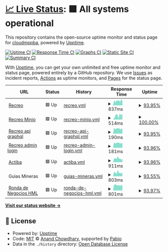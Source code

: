 # [📈 Live Status](https://cloudmppba.github.io/upptime): <!--live status--> **🟩 All systems operational**

This repository contains the open-source uptime monitor and status page for [cloudmppba](https://cloudmppba.github.io/upptime), powered by [Upptime](https://github.com/upptime/upptime).

[![Uptime CI](https://github.com/cloudmppba/upptime/workflows/Uptime%20CI/badge.svg)](https://github.com/cloudmppba/upptime/actions?query=workflow%3A%22Uptime+CI%22)
[![Response Time CI](https://github.com/cloudmppba/upptime/workflows/Response%20Time%20CI/badge.svg)](https://github.com/cloudmppba/upptime/actions?query=workflow%3A%22Response+Time+CI%22)
[![Graphs CI](https://github.com/cloudmppba/upptime/workflows/Graphs%20CI/badge.svg)](https://github.com/cloudmppba/upptime/actions?query=workflow%3A%22Graphs+CI%22)
[![Static Site CI](https://github.com/cloudmppba/upptime/workflows/Static%20Site%20CI/badge.svg)](https://github.com/cloudmppba/upptime/actions?query=workflow%3A%22Static+Site+CI%22)
[![Summary CI](https://github.com/cloudmppba/upptime/workflows/Summary%20CI/badge.svg)](https://github.com/cloudmppba/upptime/actions?query=workflow%3A%22Summary+CI%22)

With [Upptime](https://upptime.js.org), you can get your own unlimited and free uptime monitor and status page, powered entirely by a GitHub repository. We use [Issues](https://github.com/cloudmppba/upptime/issues) as incident reports, [Actions](https://github.com/cloudmppba/upptime/actions) as uptime monitors, and [Pages](https://cloudmppba.github.io/upptime) for the status page.

<!--start: status pages-->
<!-- This summary is generated by Upptime (https://github.com/upptime/upptime) -->
<!-- Do not edit this manually, your changes will be overwritten -->
<!-- prettier-ignore -->
| URL | Status | History | Response Time | Uptime |
| --- | ------ | ------- | ------------- | ------ |
| <img alt="" src="https://icons.duckduckgo.com/ip3/recreo.gba.gob.ar.ico" height="13"> [Recreo](https://recreo.gba.gob.ar) | 🟩 Up | [recreo.yml](https://github.com/cloudmppba/upptime/commits/HEAD/history/recreo.yml) | <details><summary><img alt="Response time graph" src="./graphs/recreo/response-time-week.png" height="20"> 837ms</summary><br><a href="https://cloudmppba.github.io/upptime/history/recreo"><img alt="Response time 838" src="https://img.shields.io/endpoint?url=https%3A%2F%2Fraw.githubusercontent.com%2Fcloudmppba%2Fupptime%2FHEAD%2Fapi%2Frecreo%2Fresponse-time.json"></a><br><a href="https://cloudmppba.github.io/upptime/history/recreo"><img alt="24-hour response time 694" src="https://img.shields.io/endpoint?url=https%3A%2F%2Fraw.githubusercontent.com%2Fcloudmppba%2Fupptime%2FHEAD%2Fapi%2Frecreo%2Fresponse-time-day.json"></a><br><a href="https://cloudmppba.github.io/upptime/history/recreo"><img alt="7-day response time 837" src="https://img.shields.io/endpoint?url=https%3A%2F%2Fraw.githubusercontent.com%2Fcloudmppba%2Fupptime%2FHEAD%2Fapi%2Frecreo%2Fresponse-time-week.json"></a><br><a href="https://cloudmppba.github.io/upptime/history/recreo"><img alt="30-day response time 838" src="https://img.shields.io/endpoint?url=https%3A%2F%2Fraw.githubusercontent.com%2Fcloudmppba%2Fupptime%2FHEAD%2Fapi%2Frecreo%2Fresponse-time-month.json"></a><br><a href="https://cloudmppba.github.io/upptime/history/recreo"><img alt="1-year response time 838" src="https://img.shields.io/endpoint?url=https%3A%2F%2Fraw.githubusercontent.com%2Fcloudmppba%2Fupptime%2FHEAD%2Fapi%2Frecreo%2Fresponse-time-year.json"></a></details> | <details><summary><a href="https://cloudmppba.github.io/upptime/history/recreo">93.95%</a></summary><a href="https://cloudmppba.github.io/upptime/history/recreo"><img alt="All-time uptime 98.50%" src="https://img.shields.io/endpoint?url=https%3A%2F%2Fraw.githubusercontent.com%2Fcloudmppba%2Fupptime%2FHEAD%2Fapi%2Frecreo%2Fuptime.json"></a><br><a href="https://cloudmppba.github.io/upptime/history/recreo"><img alt="24-hour uptime 100.00%" src="https://img.shields.io/endpoint?url=https%3A%2F%2Fraw.githubusercontent.com%2Fcloudmppba%2Fupptime%2FHEAD%2Fapi%2Frecreo%2Fuptime-day.json"></a><br><a href="https://cloudmppba.github.io/upptime/history/recreo"><img alt="7-day uptime 93.95%" src="https://img.shields.io/endpoint?url=https%3A%2F%2Fraw.githubusercontent.com%2Fcloudmppba%2Fupptime%2FHEAD%2Fapi%2Frecreo%2Fuptime-week.json"></a><br><a href="https://cloudmppba.github.io/upptime/history/recreo"><img alt="30-day uptime 98.50%" src="https://img.shields.io/endpoint?url=https%3A%2F%2Fraw.githubusercontent.com%2Fcloudmppba%2Fupptime%2FHEAD%2Fapi%2Frecreo%2Fuptime-month.json"></a><br><a href="https://cloudmppba.github.io/upptime/history/recreo"><img alt="1-year uptime 98.50%" src="https://img.shields.io/endpoint?url=https%3A%2F%2Fraw.githubusercontent.com%2Fcloudmppba%2Fupptime%2FHEAD%2Fapi%2Frecreo%2Fuptime-year.json"></a></details>
| <img alt="" src="https://icons.duckduckgo.com/ip3/minio.recreopba.com.ar.ico" height="13"> [Recreo Minio](https://minio.recreopba.com.ar/public/img/logo.svg) | 🟩 Up | [recreo-minio.yml](https://github.com/cloudmppba/upptime/commits/HEAD/history/recreo-minio.yml) | <details><summary><img alt="Response time graph" src="./graphs/recreo-minio/response-time-week.png" height="20"> 514ms</summary><br><a href="https://cloudmppba.github.io/upptime/history/recreo-minio"><img alt="Response time 385" src="https://img.shields.io/endpoint?url=https%3A%2F%2Fraw.githubusercontent.com%2Fcloudmppba%2Fupptime%2FHEAD%2Fapi%2Frecreo-minio%2Fresponse-time.json"></a><br><a href="https://cloudmppba.github.io/upptime/history/recreo-minio"><img alt="24-hour response time 152" src="https://img.shields.io/endpoint?url=https%3A%2F%2Fraw.githubusercontent.com%2Fcloudmppba%2Fupptime%2FHEAD%2Fapi%2Frecreo-minio%2Fresponse-time-day.json"></a><br><a href="https://cloudmppba.github.io/upptime/history/recreo-minio"><img alt="7-day response time 514" src="https://img.shields.io/endpoint?url=https%3A%2F%2Fraw.githubusercontent.com%2Fcloudmppba%2Fupptime%2FHEAD%2Fapi%2Frecreo-minio%2Fresponse-time-week.json"></a><br><a href="https://cloudmppba.github.io/upptime/history/recreo-minio"><img alt="30-day response time 385" src="https://img.shields.io/endpoint?url=https%3A%2F%2Fraw.githubusercontent.com%2Fcloudmppba%2Fupptime%2FHEAD%2Fapi%2Frecreo-minio%2Fresponse-time-month.json"></a><br><a href="https://cloudmppba.github.io/upptime/history/recreo-minio"><img alt="1-year response time 385" src="https://img.shields.io/endpoint?url=https%3A%2F%2Fraw.githubusercontent.com%2Fcloudmppba%2Fupptime%2FHEAD%2Fapi%2Frecreo-minio%2Fresponse-time-year.json"></a></details> | <details><summary><a href="https://cloudmppba.github.io/upptime/history/recreo-minio">100.00%</a></summary><a href="https://cloudmppba.github.io/upptime/history/recreo-minio"><img alt="All-time uptime 100.00%" src="https://img.shields.io/endpoint?url=https%3A%2F%2Fraw.githubusercontent.com%2Fcloudmppba%2Fupptime%2FHEAD%2Fapi%2Frecreo-minio%2Fuptime.json"></a><br><a href="https://cloudmppba.github.io/upptime/history/recreo-minio"><img alt="24-hour uptime 100.00%" src="https://img.shields.io/endpoint?url=https%3A%2F%2Fraw.githubusercontent.com%2Fcloudmppba%2Fupptime%2FHEAD%2Fapi%2Frecreo-minio%2Fuptime-day.json"></a><br><a href="https://cloudmppba.github.io/upptime/history/recreo-minio"><img alt="7-day uptime 100.00%" src="https://img.shields.io/endpoint?url=https%3A%2F%2Fraw.githubusercontent.com%2Fcloudmppba%2Fupptime%2FHEAD%2Fapi%2Frecreo-minio%2Fuptime-week.json"></a><br><a href="https://cloudmppba.github.io/upptime/history/recreo-minio"><img alt="30-day uptime 100.00%" src="https://img.shields.io/endpoint?url=https%3A%2F%2Fraw.githubusercontent.com%2Fcloudmppba%2Fupptime%2FHEAD%2Fapi%2Frecreo-minio%2Fuptime-month.json"></a><br><a href="https://cloudmppba.github.io/upptime/history/recreo-minio"><img alt="1-year uptime 100.00%" src="https://img.shields.io/endpoint?url=https%3A%2F%2Fraw.githubusercontent.com%2Fcloudmppba%2Fupptime%2FHEAD%2Fapi%2Frecreo-minio%2Fuptime-year.json"></a></details>
| <img alt="" src="https://icons.duckduckgo.com/ip3/recreo.gba.gob.ar.ico" height="13"> [Recreo api graphql](https://recreo.gba.gob.ar/graphql) | 🟩 Up | [recreo-api-graphql.yml](https://github.com/cloudmppba/upptime/commits/HEAD/history/recreo-api-graphql.yml) | <details><summary><img alt="Response time graph" src="./graphs/recreo-api-graphql/response-time-week.png" height="20"> 190ms</summary><br><a href="https://cloudmppba.github.io/upptime/history/recreo-api-graphql"><img alt="Response time 191" src="https://img.shields.io/endpoint?url=https%3A%2F%2Fraw.githubusercontent.com%2Fcloudmppba%2Fupptime%2FHEAD%2Fapi%2Frecreo-api-graphql%2Fresponse-time.json"></a><br><a href="https://cloudmppba.github.io/upptime/history/recreo-api-graphql"><img alt="24-hour response time 169" src="https://img.shields.io/endpoint?url=https%3A%2F%2Fraw.githubusercontent.com%2Fcloudmppba%2Fupptime%2FHEAD%2Fapi%2Frecreo-api-graphql%2Fresponse-time-day.json"></a><br><a href="https://cloudmppba.github.io/upptime/history/recreo-api-graphql"><img alt="7-day response time 190" src="https://img.shields.io/endpoint?url=https%3A%2F%2Fraw.githubusercontent.com%2Fcloudmppba%2Fupptime%2FHEAD%2Fapi%2Frecreo-api-graphql%2Fresponse-time-week.json"></a><br><a href="https://cloudmppba.github.io/upptime/history/recreo-api-graphql"><img alt="30-day response time 191" src="https://img.shields.io/endpoint?url=https%3A%2F%2Fraw.githubusercontent.com%2Fcloudmppba%2Fupptime%2FHEAD%2Fapi%2Frecreo-api-graphql%2Fresponse-time-month.json"></a><br><a href="https://cloudmppba.github.io/upptime/history/recreo-api-graphql"><img alt="1-year response time 191" src="https://img.shields.io/endpoint?url=https%3A%2F%2Fraw.githubusercontent.com%2Fcloudmppba%2Fupptime%2FHEAD%2Fapi%2Frecreo-api-graphql%2Fresponse-time-year.json"></a></details> | <details><summary><a href="https://cloudmppba.github.io/upptime/history/recreo-api-graphql">93.95%</a></summary><a href="https://cloudmppba.github.io/upptime/history/recreo-api-graphql"><img alt="All-time uptime 98.50%" src="https://img.shields.io/endpoint?url=https%3A%2F%2Fraw.githubusercontent.com%2Fcloudmppba%2Fupptime%2FHEAD%2Fapi%2Frecreo-api-graphql%2Fuptime.json"></a><br><a href="https://cloudmppba.github.io/upptime/history/recreo-api-graphql"><img alt="24-hour uptime 100.00%" src="https://img.shields.io/endpoint?url=https%3A%2F%2Fraw.githubusercontent.com%2Fcloudmppba%2Fupptime%2FHEAD%2Fapi%2Frecreo-api-graphql%2Fuptime-day.json"></a><br><a href="https://cloudmppba.github.io/upptime/history/recreo-api-graphql"><img alt="7-day uptime 93.95%" src="https://img.shields.io/endpoint?url=https%3A%2F%2Fraw.githubusercontent.com%2Fcloudmppba%2Fupptime%2FHEAD%2Fapi%2Frecreo-api-graphql%2Fuptime-week.json"></a><br><a href="https://cloudmppba.github.io/upptime/history/recreo-api-graphql"><img alt="30-day uptime 98.50%" src="https://img.shields.io/endpoint?url=https%3A%2F%2Fraw.githubusercontent.com%2Fcloudmppba%2Fupptime%2FHEAD%2Fapi%2Frecreo-api-graphql%2Fuptime-month.json"></a><br><a href="https://cloudmppba.github.io/upptime/history/recreo-api-graphql"><img alt="1-year uptime 98.50%" src="https://img.shields.io/endpoint?url=https%3A%2F%2Fraw.githubusercontent.com%2Fcloudmppba%2Fupptime%2FHEAD%2Fapi%2Frecreo-api-graphql%2Fuptime-year.json"></a></details>
| <img alt="" src="https://icons.duckduckgo.com/ip3/recreo.gba.gob.ar.ico" height="13"> [Recreo admin login](https://recreo.gba.gob.ar/admin/login) | 🟩 Up | [recreo-admin-login.yml](https://github.com/cloudmppba/upptime/commits/HEAD/history/recreo-admin-login.yml) | <details><summary><img alt="Response time graph" src="./graphs/recreo-admin-login/response-time-week.png" height="20"> 181ms</summary><br><a href="https://cloudmppba.github.io/upptime/history/recreo-admin-login"><img alt="Response time 181" src="https://img.shields.io/endpoint?url=https%3A%2F%2Fraw.githubusercontent.com%2Fcloudmppba%2Fupptime%2FHEAD%2Fapi%2Frecreo-admin-login%2Fresponse-time.json"></a><br><a href="https://cloudmppba.github.io/upptime/history/recreo-admin-login"><img alt="24-hour response time 162" src="https://img.shields.io/endpoint?url=https%3A%2F%2Fraw.githubusercontent.com%2Fcloudmppba%2Fupptime%2FHEAD%2Fapi%2Frecreo-admin-login%2Fresponse-time-day.json"></a><br><a href="https://cloudmppba.github.io/upptime/history/recreo-admin-login"><img alt="7-day response time 181" src="https://img.shields.io/endpoint?url=https%3A%2F%2Fraw.githubusercontent.com%2Fcloudmppba%2Fupptime%2FHEAD%2Fapi%2Frecreo-admin-login%2Fresponse-time-week.json"></a><br><a href="https://cloudmppba.github.io/upptime/history/recreo-admin-login"><img alt="30-day response time 181" src="https://img.shields.io/endpoint?url=https%3A%2F%2Fraw.githubusercontent.com%2Fcloudmppba%2Fupptime%2FHEAD%2Fapi%2Frecreo-admin-login%2Fresponse-time-month.json"></a><br><a href="https://cloudmppba.github.io/upptime/history/recreo-admin-login"><img alt="1-year response time 181" src="https://img.shields.io/endpoint?url=https%3A%2F%2Fraw.githubusercontent.com%2Fcloudmppba%2Fupptime%2FHEAD%2Fapi%2Frecreo-admin-login%2Fresponse-time-year.json"></a></details> | <details><summary><a href="https://cloudmppba.github.io/upptime/history/recreo-admin-login">93.96%</a></summary><a href="https://cloudmppba.github.io/upptime/history/recreo-admin-login"><img alt="All-time uptime 98.51%" src="https://img.shields.io/endpoint?url=https%3A%2F%2Fraw.githubusercontent.com%2Fcloudmppba%2Fupptime%2FHEAD%2Fapi%2Frecreo-admin-login%2Fuptime.json"></a><br><a href="https://cloudmppba.github.io/upptime/history/recreo-admin-login"><img alt="24-hour uptime 100.00%" src="https://img.shields.io/endpoint?url=https%3A%2F%2Fraw.githubusercontent.com%2Fcloudmppba%2Fupptime%2FHEAD%2Fapi%2Frecreo-admin-login%2Fuptime-day.json"></a><br><a href="https://cloudmppba.github.io/upptime/history/recreo-admin-login"><img alt="7-day uptime 93.96%" src="https://img.shields.io/endpoint?url=https%3A%2F%2Fraw.githubusercontent.com%2Fcloudmppba%2Fupptime%2FHEAD%2Fapi%2Frecreo-admin-login%2Fuptime-week.json"></a><br><a href="https://cloudmppba.github.io/upptime/history/recreo-admin-login"><img alt="30-day uptime 98.51%" src="https://img.shields.io/endpoint?url=https%3A%2F%2Fraw.githubusercontent.com%2Fcloudmppba%2Fupptime%2FHEAD%2Fapi%2Frecreo-admin-login%2Fuptime-month.json"></a><br><a href="https://cloudmppba.github.io/upptime/history/recreo-admin-login"><img alt="1-year uptime 98.51%" src="https://img.shields.io/endpoint?url=https%3A%2F%2Fraw.githubusercontent.com%2Fcloudmppba%2Fupptime%2FHEAD%2Fapi%2Frecreo-admin-login%2Fuptime-year.json"></a></details>
| <img alt="" src="https://icons.duckduckgo.com/ip3/actiba.mp.gba.gob.ar.ico" height="13"> [Actiba](https://actiba.mp.gba.gob.ar) | 🟩 Up | [actiba.yml](https://github.com/cloudmppba/upptime/commits/HEAD/history/actiba.yml) | <details><summary><img alt="Response time graph" src="./graphs/actiba/response-time-week.png" height="20"> 911ms</summary><br><a href="https://cloudmppba.github.io/upptime/history/actiba"><img alt="Response time 842" src="https://img.shields.io/endpoint?url=https%3A%2F%2Fraw.githubusercontent.com%2Fcloudmppba%2Fupptime%2FHEAD%2Fapi%2Factiba%2Fresponse-time.json"></a><br><a href="https://cloudmppba.github.io/upptime/history/actiba"><img alt="24-hour response time 694" src="https://img.shields.io/endpoint?url=https%3A%2F%2Fraw.githubusercontent.com%2Fcloudmppba%2Fupptime%2FHEAD%2Fapi%2Factiba%2Fresponse-time-day.json"></a><br><a href="https://cloudmppba.github.io/upptime/history/actiba"><img alt="7-day response time 911" src="https://img.shields.io/endpoint?url=https%3A%2F%2Fraw.githubusercontent.com%2Fcloudmppba%2Fupptime%2FHEAD%2Fapi%2Factiba%2Fresponse-time-week.json"></a><br><a href="https://cloudmppba.github.io/upptime/history/actiba"><img alt="30-day response time 842" src="https://img.shields.io/endpoint?url=https%3A%2F%2Fraw.githubusercontent.com%2Fcloudmppba%2Fupptime%2FHEAD%2Fapi%2Factiba%2Fresponse-time-month.json"></a><br><a href="https://cloudmppba.github.io/upptime/history/actiba"><img alt="1-year response time 842" src="https://img.shields.io/endpoint?url=https%3A%2F%2Fraw.githubusercontent.com%2Fcloudmppba%2Fupptime%2FHEAD%2Fapi%2Factiba%2Fresponse-time-year.json"></a></details> | <details><summary><a href="https://cloudmppba.github.io/upptime/history/actiba">93.96%</a></summary><a href="https://cloudmppba.github.io/upptime/history/actiba"><img alt="All-time uptime 98.51%" src="https://img.shields.io/endpoint?url=https%3A%2F%2Fraw.githubusercontent.com%2Fcloudmppba%2Fupptime%2FHEAD%2Fapi%2Factiba%2Fuptime.json"></a><br><a href="https://cloudmppba.github.io/upptime/history/actiba"><img alt="24-hour uptime 100.00%" src="https://img.shields.io/endpoint?url=https%3A%2F%2Fraw.githubusercontent.com%2Fcloudmppba%2Fupptime%2FHEAD%2Fapi%2Factiba%2Fuptime-day.json"></a><br><a href="https://cloudmppba.github.io/upptime/history/actiba"><img alt="7-day uptime 93.96%" src="https://img.shields.io/endpoint?url=https%3A%2F%2Fraw.githubusercontent.com%2Fcloudmppba%2Fupptime%2FHEAD%2Fapi%2Factiba%2Fuptime-week.json"></a><br><a href="https://cloudmppba.github.io/upptime/history/actiba"><img alt="30-day uptime 98.51%" src="https://img.shields.io/endpoint?url=https%3A%2F%2Fraw.githubusercontent.com%2Fcloudmppba%2Fupptime%2FHEAD%2Fapi%2Factiba%2Fuptime-month.json"></a><br><a href="https://cloudmppba.github.io/upptime/history/actiba"><img alt="1-year uptime 98.51%" src="https://img.shields.io/endpoint?url=https%3A%2F%2Fraw.githubusercontent.com%2Fcloudmppba%2Fupptime%2FHEAD%2Fapi%2Factiba%2Fuptime-year.json"></a></details>
| <img alt="" src="https://icons.duckduckgo.com/ip3/null.ico" height="13"> Guias Mineras | 🟩 Up | [guias-mineras.yml](https://github.com/cloudmppba/upptime/commits/HEAD/history/guias-mineras.yml) | <details><summary><img alt="Response time graph" src="./graphs/guias-mineras/response-time-week.png" height="20"> 803ms</summary><br><a href="https://cloudmppba.github.io/upptime/history/guias-mineras"><img alt="Response time 819" src="https://img.shields.io/endpoint?url=https%3A%2F%2Fraw.githubusercontent.com%2Fcloudmppba%2Fupptime%2FHEAD%2Fapi%2Fguias-mineras%2Fresponse-time.json"></a><br><a href="https://cloudmppba.github.io/upptime/history/guias-mineras"><img alt="24-hour response time 633" src="https://img.shields.io/endpoint?url=https%3A%2F%2Fraw.githubusercontent.com%2Fcloudmppba%2Fupptime%2FHEAD%2Fapi%2Fguias-mineras%2Fresponse-time-day.json"></a><br><a href="https://cloudmppba.github.io/upptime/history/guias-mineras"><img alt="7-day response time 803" src="https://img.shields.io/endpoint?url=https%3A%2F%2Fraw.githubusercontent.com%2Fcloudmppba%2Fupptime%2FHEAD%2Fapi%2Fguias-mineras%2Fresponse-time-week.json"></a><br><a href="https://cloudmppba.github.io/upptime/history/guias-mineras"><img alt="30-day response time 819" src="https://img.shields.io/endpoint?url=https%3A%2F%2Fraw.githubusercontent.com%2Fcloudmppba%2Fupptime%2FHEAD%2Fapi%2Fguias-mineras%2Fresponse-time-month.json"></a><br><a href="https://cloudmppba.github.io/upptime/history/guias-mineras"><img alt="1-year response time 819" src="https://img.shields.io/endpoint?url=https%3A%2F%2Fraw.githubusercontent.com%2Fcloudmppba%2Fupptime%2FHEAD%2Fapi%2Fguias-mineras%2Fresponse-time-year.json"></a></details> | <details><summary><a href="https://cloudmppba.github.io/upptime/history/guias-mineras">93.55%</a></summary><a href="https://cloudmppba.github.io/upptime/history/guias-mineras"><img alt="All-time uptime 97.61%" src="https://img.shields.io/endpoint?url=https%3A%2F%2Fraw.githubusercontent.com%2Fcloudmppba%2Fupptime%2FHEAD%2Fapi%2Fguias-mineras%2Fuptime.json"></a><br><a href="https://cloudmppba.github.io/upptime/history/guias-mineras"><img alt="24-hour uptime 100.00%" src="https://img.shields.io/endpoint?url=https%3A%2F%2Fraw.githubusercontent.com%2Fcloudmppba%2Fupptime%2FHEAD%2Fapi%2Fguias-mineras%2Fuptime-day.json"></a><br><a href="https://cloudmppba.github.io/upptime/history/guias-mineras"><img alt="7-day uptime 93.55%" src="https://img.shields.io/endpoint?url=https%3A%2F%2Fraw.githubusercontent.com%2Fcloudmppba%2Fupptime%2FHEAD%2Fapi%2Fguias-mineras%2Fuptime-week.json"></a><br><a href="https://cloudmppba.github.io/upptime/history/guias-mineras"><img alt="30-day uptime 97.61%" src="https://img.shields.io/endpoint?url=https%3A%2F%2Fraw.githubusercontent.com%2Fcloudmppba%2Fupptime%2FHEAD%2Fapi%2Fguias-mineras%2Fuptime-month.json"></a><br><a href="https://cloudmppba.github.io/upptime/history/guias-mineras"><img alt="1-year uptime 97.61%" src="https://img.shields.io/endpoint?url=https%3A%2F%2Fraw.githubusercontent.com%2Fcloudmppba%2Fupptime%2FHEAD%2Fapi%2Fguias-mineras%2Fuptime-year.json"></a></details>
| <img alt="" src="https://icons.duckduckgo.com/ip3/hml.rondadenegocios.mp.gba.gob.ar.ico" height="13"> [Ronda de Negocios HML](https://hml.rondadenegocios.mp.gba.gob.ar/api/) | 🟩 Up | [ronda-de-negocios-hml.yml](https://github.com/cloudmppba/upptime/commits/HEAD/history/ronda-de-negocios-hml.yml) | <details><summary><img alt="Response time graph" src="./graphs/ronda-de-negocios-hml/response-time-week.png" height="20"> 801ms</summary><br><a href="https://cloudmppba.github.io/upptime/history/ronda-de-negocios-hml"><img alt="Response time 838" src="https://img.shields.io/endpoint?url=https%3A%2F%2Fraw.githubusercontent.com%2Fcloudmppba%2Fupptime%2FHEAD%2Fapi%2Fronda-de-negocios-hml%2Fresponse-time.json"></a><br><a href="https://cloudmppba.github.io/upptime/history/ronda-de-negocios-hml"><img alt="24-hour response time 679" src="https://img.shields.io/endpoint?url=https%3A%2F%2Fraw.githubusercontent.com%2Fcloudmppba%2Fupptime%2FHEAD%2Fapi%2Fronda-de-negocios-hml%2Fresponse-time-day.json"></a><br><a href="https://cloudmppba.github.io/upptime/history/ronda-de-negocios-hml"><img alt="7-day response time 801" src="https://img.shields.io/endpoint?url=https%3A%2F%2Fraw.githubusercontent.com%2Fcloudmppba%2Fupptime%2FHEAD%2Fapi%2Fronda-de-negocios-hml%2Fresponse-time-week.json"></a><br><a href="https://cloudmppba.github.io/upptime/history/ronda-de-negocios-hml"><img alt="30-day response time 838" src="https://img.shields.io/endpoint?url=https%3A%2F%2Fraw.githubusercontent.com%2Fcloudmppba%2Fupptime%2FHEAD%2Fapi%2Fronda-de-negocios-hml%2Fresponse-time-month.json"></a><br><a href="https://cloudmppba.github.io/upptime/history/ronda-de-negocios-hml"><img alt="1-year response time 838" src="https://img.shields.io/endpoint?url=https%3A%2F%2Fraw.githubusercontent.com%2Fcloudmppba%2Fupptime%2FHEAD%2Fapi%2Fronda-de-negocios-hml%2Fresponse-time-year.json"></a></details> | <details><summary><a href="https://cloudmppba.github.io/upptime/history/ronda-de-negocios-hml">93.97%</a></summary><a href="https://cloudmppba.github.io/upptime/history/ronda-de-negocios-hml"><img alt="All-time uptime 98.12%" src="https://img.shields.io/endpoint?url=https%3A%2F%2Fraw.githubusercontent.com%2Fcloudmppba%2Fupptime%2FHEAD%2Fapi%2Fronda-de-negocios-hml%2Fuptime.json"></a><br><a href="https://cloudmppba.github.io/upptime/history/ronda-de-negocios-hml"><img alt="24-hour uptime 100.00%" src="https://img.shields.io/endpoint?url=https%3A%2F%2Fraw.githubusercontent.com%2Fcloudmppba%2Fupptime%2FHEAD%2Fapi%2Fronda-de-negocios-hml%2Fuptime-day.json"></a><br><a href="https://cloudmppba.github.io/upptime/history/ronda-de-negocios-hml"><img alt="7-day uptime 93.97%" src="https://img.shields.io/endpoint?url=https%3A%2F%2Fraw.githubusercontent.com%2Fcloudmppba%2Fupptime%2FHEAD%2Fapi%2Fronda-de-negocios-hml%2Fuptime-week.json"></a><br><a href="https://cloudmppba.github.io/upptime/history/ronda-de-negocios-hml"><img alt="30-day uptime 98.12%" src="https://img.shields.io/endpoint?url=https%3A%2F%2Fraw.githubusercontent.com%2Fcloudmppba%2Fupptime%2FHEAD%2Fapi%2Fronda-de-negocios-hml%2Fuptime-month.json"></a><br><a href="https://cloudmppba.github.io/upptime/history/ronda-de-negocios-hml"><img alt="1-year uptime 98.12%" src="https://img.shields.io/endpoint?url=https%3A%2F%2Fraw.githubusercontent.com%2Fcloudmppba%2Fupptime%2FHEAD%2Fapi%2Fronda-de-negocios-hml%2Fuptime-year.json"></a></details>

<!--end: status pages-->

[**Visit our status website →**](https://cloudmppba.github.io/upptime)

## 📄 License

- Powered by: [Upptime](https://github.com/upptime/upptime)
- Code: [MIT](./LICENSE) © [Anand Chowdhary](https://anandchowdhary.com), supported by [Pabio](https://pabio.com)
- Data in the `./history` directory: [Open Database License](https://opendatacommons.org/licenses/odbl/1-0/)
